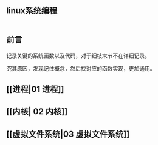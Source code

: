 ## linux系统编程
```toc
```
## 前言
记录关键的系统函数以及代码，对于细枝末节不在详细记录。

究其原因，发现记住概念，然后找对应的函数实现，更加通用。

## [[进程|01 进程]]
## [[内核| 02 内核]]
## [[虚拟文件系统|03 虚拟文件系统]]